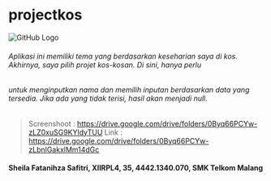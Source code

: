 # projectkos
![GitHub Logo](http://ibstour.com/wp-content/uploads/2016/04/rumah-icon.png)
###### Aplikasi ini memiliki tema yang berdasarkan keseharian saya di kos. Akhirnya, saya pilih projet kos-kosan. Di sini, hanya perlu
###### untuk menginputkan nama dan memilih inputan berdasarkan data yang tersedia. Jika ada yang tidak terisi, hasil akan menjadi null.
> Screenshoot : https://drive.google.com/drive/folders/0Byq66PCYw-zLZ0xuSG9KYldyTUU
> Link : https://drive.google.com/drive/folders/0Byq66PCYw-zLbnlGakxlMm14dGc
#### Sheila Fatanihza Safitri, XIIRPL4, 35, 4442.1340.070, SMK Telkom Malang
